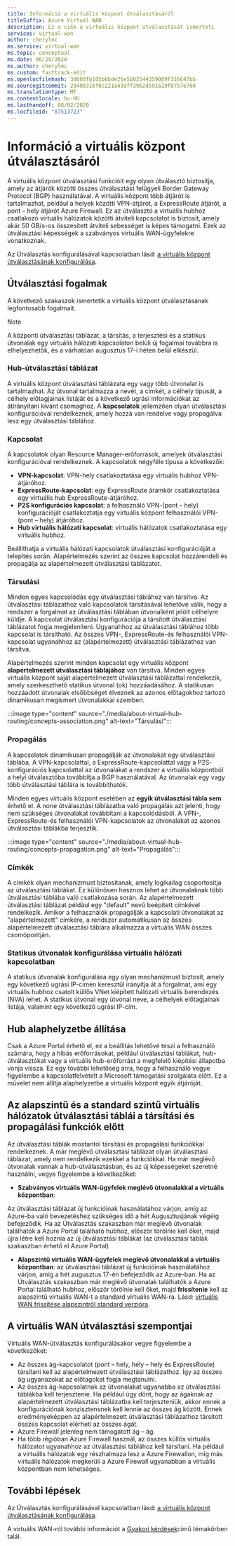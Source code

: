 ```yaml
---
title: Információ a virtuális központ útválasztásáról
titleSuffix: Azure Virtual WAN
description: Ez a cikk a virtuális központ útválasztását ismerteti
services: virtual-wan
author: cherylmc
ms.service: virtual-wan
ms.topic: conceptual
ms.date: 06/29/2020
ms.author: cherylmc
ms.custom: fasttrack-edit
ms.openlocfilehash: 3d680fb105b6bde26e5b02544359009f316647bb
ms.sourcegitcommit: 29400316f0c221a43aff3962d591629f0757e780
ms.translationtype: MT
ms.contentlocale: hu-HU
ms.lasthandoff: 08/02/2020
ms.locfileid: "87513723"
---
```

# <a name="about-virtual-hub-routing"></a>Információ a virtuális központ útválasztásáról

A virtuális központ útválasztási funkcióit egy olyan útválasztó biztosítja, amely az átjárók közötti összes útválasztást felügyeli Border Gateway Protocol (BGP) használatával. A virtuális központ több átjárót is tartalmazhat, például a helyek közötti VPN-átjárót, a ExpressRoute átjárót, a pont – hely átjárót Azure Firewall. Ez az útválasztó a virtuális hubhoz csatlakozó virtuális hálózatok közötti átviteli kapcsolatot is biztosít, amely akár 50 GB/s-os összesített átviteli sebességet is képes támogatni. Ezek az útválasztási képességek a szabványos virtuális WAN-ügyfelekre vonatkoznak. 

Az Útválasztás konfigurálásával kapcsolatban lásd: [a virtuális központ útválasztásának konfigurálása](how-to-virtual-hub-routing.md).

## <a name="routing-concepts"></a><a name="concepts"></a>Útválasztási fogalmak

A következő szakaszok ismertetik a virtuális központ útválasztásának legfontosabb fogalmait.

> [!NOTE]
> A központi útválasztási táblázat, a társítás, a terjesztési és a statikus útvonalak egy virtuális hálózati kapcsolaton belüli új fogalmai továbbra is elhelyezhetők, és a várhatóan augusztus 17-i héten belül elkészül.
>

### <a name="hub-route-table"></a><a name="hub-route"></a>Hub-útválasztási táblázat

A virtuális központ útválasztási táblázata egy vagy több útvonalat is tartalmazhat. Az útvonal tartalmazza a nevét, a címkét, a célhely típusát, a célhely előtagjainak listáját és a következő ugrási információkat az átirányítani kívánt csomaghoz. A **kapcsolatok** jellemzően olyan útválasztási konfigurációval rendelkeznek, amely hozzá van rendelve vagy propagálva lesz egy útválasztási táblához.

### <a name="connection"></a><a name="connection"></a>Kapcsolat

A kapcsolatok olyan Resource Manager-erőforrások, amelyek útválasztási konfigurációval rendelkeznek. A kapcsolatok négyféle típusa a következők:

* **VPN-kapcsolat**: VPN-hely csatlakoztatása egy virtuális hubhoz VPN-átjáróhoz.
* **ExpressRoute-kapcsolat**: egy ExpressRoute áramkör csatlakoztatása egy virtuális hub ExpressRoute-átjáróhoz.
* **P2S konfigurációs kapcsolat**: a felhasználó VPN-(pont – hely) konfigurációját csatlakoztatja egy virtuális központ felhasználói VPN-(pont – hely) átjáróhoz.
* **Hub virtuális hálózati kapcsolat**: virtuális hálózatok csatlakoztatása egy virtuális hubhoz.

Beállíthatja a virtuális hálózati kapcsolatok útválasztási konfigurációját a telepítés során. Alapértelmezés szerint az összes kapcsolat hozzárendeli és propagálja az alapértelmezett útválasztási táblázatot.

### <a name="association"></a><a name="association"></a>Társulási

Minden egyes kapcsolódás egy útválasztási táblához van társítva. Az útválasztási táblázathoz való kapcsolatok társításával lehetővé válik, hogy a rendszer a forgalmat az útválasztási táblában útvonalként jelölt célhelyre küldje. A kapcsolat útválasztási konfigurációja a társított útválasztási táblázatot fogja megjeleníteni.  Ugyanahhoz az útválasztási táblához több kapcsolat is társítható. Az összes VPN-, ExpressRoute-és felhasználói VPN-kapcsolat ugyanahhoz az (alapértelmezett) útválasztási táblázathoz van társítva.

Alapértelmezés szerint minden kapcsolat egy virtuális központ **alapértelmezett útválasztási táblájához** van társítva. Minden egyes virtuális központ saját alapértelmezett útválasztási táblázattal rendelkezik, amely szerkeszthető statikus útvonal (ok) hozzáadásához. A statikusan hozzáadott útvonalak elsőbbséget élveznek az azonos előtagokhoz tartozó dinamikusan megismert útvonalakkal szemben.

:::image type="content" source="./media/about-virtual-hub-routing/concepts-association.png" alt-text="Társulási":::

### <a name="propagation"></a><a name="propagation"></a>Propagálás

A kapcsolatok dinamikusan propagálják az útvonalakat egy útválasztási táblába. A VPN-kapcsolattal, a ExpressRoute-kapcsolattal vagy a P2S-konfigurációs kapcsolattal az útvonalakat a rendszer a virtuális központból a helyi útválasztóba továbbítja a BGP használatával. Az útvonalak egy vagy több útválasztási táblára is továbbíthatók.

Minden egyes virtuális központ esetében az **egyik útválasztási tábla sem** érhető el. A none útválasztási táblázatba való propagálás azt jelenti, hogy nem szükséges útvonalakat továbbítani a kapcsolódásból. A VPN-, ExpressRoute-és felhasználói VPN-kapcsolatok az útvonalakat az azonos útválasztási táblákba terjesztik.

:::image type="content" source="./media/about-virtual-hub-routing/concepts-propagation.png" alt-text="Propagálás":::

### <a name="labels"></a><a name="static"></a>Címkék
A címkék olyan mechanizmust biztosítanak, amely logikailag csoportosítja az útválasztási táblákat. Ez különösen hasznos lehet az útvonalaknak több útválasztási táblába való csatlakozása során. Az alapértelmezett útválasztási táblázat például egy "default" nevű beépített címkével rendelkezik. Amikor a felhasználók propagálják a kapcsolati útvonalakat az "alapértelmezett" címkére, a rendszer automatikusan az összes alapértelmezett útválasztási táblára alkalmazza a virtuális WAN összes csomópontján. 

### <a name="configuring-static-routes-in-a-virtual-network-connection"></a><a name="static"></a>Statikus útvonalak konfigurálása virtuális hálózati kapcsolatban

A statikus útvonalak konfigurálása egy olyan mechanizmust biztosít, amely egy következő ugrási IP-címen keresztül irányítja át a forgalmat, ami egy virtuális hubhoz csatolt küllős VNet kiépített hálózati virtuális berendezés (NVA) lehet. A statikus útvonal egy útvonal neve, a célhelyek előtagjainak listája, valamint egy következő ugrási IP-cím.

## <a name="reset-hub"></a><a name="route"></a>Hub alaphelyzetbe állítása
Csak a Azure Portal érhető el, ez a beállítás lehetővé teszi a felhasználó számára, hogy a hibás erőforrásokat, például útválasztási táblákat, hub-útválasztókat vagy a virtuális hub-erőforrást a megfelelő kiépítési állapotba vonja vissza. Ez egy további lehetőség arra, hogy a felhasználó vegye figyelembe a kapcsolatfelvételt a Microsoft támogatási szolgálata előtt. Ez a művelet nem állítja alaphelyzetbe a virtuális központ egyik átjáróját. 

## <a name="route-tables-in-basic-and-standard-virtual-wans-prior-to-the-feature-set-of-association-and-propagation"></a><a name="route"></a>Az alapszintű és a standard szintű virtuális hálózatok útválasztási táblái a társítási és propagálási funkciók előtt

Az útválasztási táblák mostantól társítási és propagálási funkciókkal rendelkeznek. A már meglévő útválasztási táblázat olyan útválasztási táblázat, amely nem rendelkezik ezekkel a funkciókkal. Ha már meglévő útvonalak vannak a hub-útválasztásban, és az új képességeket szeretné használni, vegye figyelembe a következőket:

* **Szabványos virtuális WAN-ügyfelek meglévő útvonalakkal a virtuális központban**:

Az útválasztási táblázat új funkcióinak használatához várjon, amíg az Azure-ba való bevezetéshez szükséges idő a hét Augusztusjának végéig befejeződik. Ha az Útválasztás szakaszban már meglévő útvonalak találhatók a Azure Portal található hubhoz, először törölnie kell őket, majd újra létre kell hoznia az új útválasztási táblákat (az útválasztási táblák szakaszban érhető el Azure Portal)

* **Alapszintű virtuális WAN-ügyfelek meglévő útvonalakkal a virtuális központban**: az útválasztási táblázat új funkcióinak használatához várjon, amíg a hét augusztus 17-én befejeződik az Azure-ban. Ha az Útválasztás szakaszban már meglévő útvonalak találhatók a Azure Portal található hubhoz, először törölnie kell őket, majd **frissítenie** kell az alapszintű virtuális WAN-t a standard virtuális WAN-ra. Lásd: [virtuális WAN frissítése alapszintről standard verzióra](upgrade-virtual-wan.md).

## <a name="virtual-wan-routing-considerations"></a><a name="considerations"></a>A virtuális WAN útválasztási szempontjai

Virtuális WAN-útválasztás konfigurálásakor vegye figyelembe a következőket:

* Az összes ág-kapcsolatot (pont – hely, hely – hely és ExpressRoute) társítani kell az alapértelmezett útválasztási táblázathoz. Így az összes ág ugyanazokat az előtagokat fogja megtanulni.
* Az összes ág-kapcsolatnak az útvonalakat ugyanabba az útválasztási táblákba kell terjesztenie. Ha például úgy dönt, hogy az ágaknak az alapértelmezett útválasztási táblázatba kell terjeszteniük, akkor ennek a konfigurációnak konzisztensnek kell lennie az összes ág között. Ennek eredményeképpen az alapértelmezett útválasztási táblázathoz társított összes kapcsolat elérheti az összes ágát.
* Azure Firewall jelenleg nem támogatott ág – ág.
* Ha több régióban Azure Firewall használ, az összes küllős virtuális hálózatot ugyanahhoz az útválasztási táblához kell társítani. Ha például a virtuális hálózatok egy részhalmaza lesz a Azure Firewallon, míg más virtuális hálózatok megkerüli a Azure Firewall ugyanabban a virtuális központban nem lehetséges.

## <a name="next-steps"></a>További lépések

Az Útválasztás konfigurálásával kapcsolatban lásd: [a virtuális központ útválasztásának konfigurálása](how-to-virtual-hub-routing.md).

A virtuális WAN-ról további információt a [Gyakori kérdések](virtual-wan-faq.md)című témakörben talál.
